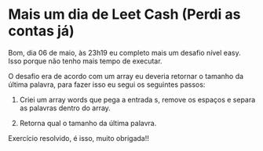 # Mais um dia de Leet Cash (Perdi as contas já)

Bom, dia 06 de maio, às 23h19 eu completo mais um desafio nível easy. Isso porque não tenho mais tempo de executar.

O desafio era de acordo com um array eu deveria retornar o tamanho da última palavra, para fazer isso eu segui os seguintes passos:

1. Criei um array words que pega a entrada s, remove os espaços e separa as palavras dentro do array.

2. Retorna qual o tamanho da última palavra.

Exercício resolvido, é isso, muito obrigada!!